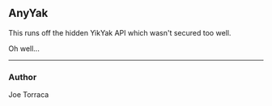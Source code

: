 ## AnyYak

This runs off the hidden YikYak API which wasn't secured too well.

Oh well...

---
### Author
Joe Torraca
